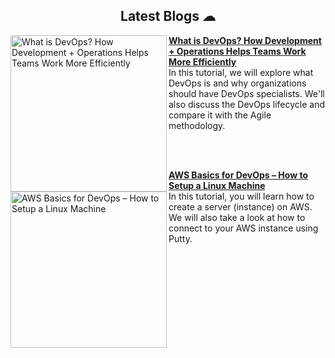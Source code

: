 <!-- Main Header -->

<!-- <p align="center">
<img src="https://user-images.githubusercontent.com/69134468/208226500-c679c10d-baf8-46a2-b592-2933c609584d.png">
</p> -->

<!-- ---------------------------------- -->

<!-- ------------------------------ About me ----------------------------------- -->

<!-- <div align="center">
  
I'm an experienced **Freelance Technical Writer** with **2+** years of experience. I've worked on **70+** blogs for **5+** clients, and I can write 100% original content on various topics such as Programming, Cloud Computing, Web Development, DevOps, and Blockchain. I continuously upskill myself in Web Development and DevOps.

<br>  
  
</div> -->

<!-- ------------------------------------------------------ -->















<!-- My Latest Blogs Published -->

<h2 align="center">Latest Blogs ☁ </h2>

<p align="left">

<!--  --------------------------------- 1st Blog Start ----------------------------------------- -->
     
<a href="https://www.freecodecamp.org/news/how-devops-works/" title="What is DevOps? How Development + Operations Helps Teams Work More Efficiently"><img src="https://github.com/triposat/triposat/assets/69134468/9286a9f6-935b-4cd7-b97f-0eed5f87060e" alt="What is DevOps? How Development + Operations Helps Teams Work More Efficiently" width="250px" align="left" /></a>
  
<a href="https://www.freecodecamp.org/news/how-devops-works/" title="What is DevOps? How Development + Operations Helps Teams Work More Efficiently"><strong>What is DevOps? How Development + Operations Helps Teams Work More Efficiently</strong></a></br>
In this tutorial, we will explore what DevOps is and why organizations should have DevOps specialists. We'll also discuss the DevOps lifecycle and compare it with the Agile methodology.
</p>

<!-- ------------------------------------- 1st Blog End ------------------------------- -->

<!--  --------------------------------- 2nd Blog Start ----------------------------------------- -->

<br/>
<br/>
<a href="https://www.freecodecamp.org/news/aws-basics-for-devops/" title="AWS Basics for DevOps – How to Setup a Linux Machine"><img src="https://github.com/triposat/triposat/assets/69134468/448f52e1-4456-4f27-8e38-67f56babda26" alt="AWS Basics for DevOps – How to Setup a Linux Machine" width="250px" align="left" /></a>

<a href="https://www.freecodecamp.org/news/aws-basics-for-devops/" title="AWS Basics for DevOps – How to Setup a Linux Machine"><strong>AWS Basics for DevOps – How to Setup a Linux Machine</strong></a></br>
In this tutorial, you will learn how to create a server (instance) on AWS. We will also take a look at how to connect to your AWS instance using Putty.
</p>
<!-- ------------------------------------- 2nd Blog End ------------------------------- -->













































<!-- <p align="left"> -->
<!-- ---------------------------- 2nd Blog Start -------------------------------- -->

<!-- <a href="https://www.showwcase.com/show/18713/sql-tutorials-for-a-part-1" title="SQL Tutorials for Beginners (Part 1)"><img src="https://user-images.githubusercontent.com/69134468/208227108-aecb5fb2-cf97-47ec-8175-f35a12b90992.png" alt="SQL Tutorials for Beginners (Part 1)" width="250px" align="left" /></a>

</br>

<a href="https://www.showwcase.com/show/18713/sql-tutorials-for-a-part-1" title="SQL Tutorials for Beginners (Part 1)"><strong>SQL Tutorials for Beginners (Part 1)</strong></a></br>
The purpose is to provide you with all the information you need about SQL. We will begin with the basics and then move on to more advanced techniques. Step-by-step, you will learn how to write SQL queries to retrieve specific information, update some information, and many other such things. -->


<!-- --------------------------------- 2nd Blog End --------------------------------------- -->

<!-- </p>  -->

<!-- ------------------------------ -->


<!-- Some Featured Projects -->

<!-- </br>

<h2 align="center">Projects</h2>

<p align = "center">
     <a href="https://github.com/triposat/College-Portal"><img src="https://github-readme-stats.vercel.app/api/pin/?username=triposat&repo=College-Portal&show_icons=true&theme=react&cache_seconds=30&hide_border=true"  /></a>
</p>

 <p align = "center">
     <a href="https://github.com/triposat/Marvin-Assistant"><img  src="https://github-readme-stats.vercel.app/api/pin/?username=triposat&repo=Marvin-Assistant&show_icons=true&theme=react&cache_seconds=30&hide_border=true"  /></a> &nbsp;
   <a href="https://github.com/triposat/Covid-19_Cases_Visualization"><img src="https://github-readme-stats.vercel.app/api/pin/?username=triposat&repo=Covid-19_Cases_Visualization&show_icons=true&theme=react&cache_seconds=30&hide_border=true" /></a>
</p> -->

<!-- -------------------- -->



<!-- </br> -->
<!-- GitHub Stats -->

<!-- <h2 align="center">Stats</h2>
<p align="center">
  <img width="44%" src="https://github-readme-stats.vercel.app/api?username=triposat&theme=react&cache_seconds=30&hide_border=true"/>&nbsp;&nbsp;&nbsp;
  <img width="44%" src="https://github-readme-streak-stats.herokuapp.com/?user=triposat&theme=react&cache_seconds=30&hide_border=true"/>
  <img src="https://github-profile-summary-cards.vercel.app/api/cards/profile-details?username=triposat&theme=dracula"/>
</p> -->

<!-- ------------------------------ -->







<!--  <h2 align="center">&#128200; Coding Stats</h2>
<p align="center">
<img src="https://leetcard.jacoblin.cool/leet_satyam?ext=contest&border=1&theme=dark"/></a>
</p>
 -->


<!-- <a id="raw-url" href="https://drive.google.com/drive/folders/10ntiSJbqdf3WCHgT9P0YnhzoAT7zMHvA?usp=sharing"><img src="https://img.shields.io/badge/DOWNLOAD-RESUME-black.svg?logo=docusign&logoColor=yellow&style=for-the-badge"/></a> -->
<!-- <a id="raw-url" href="https://leetcode.com/leet_satyam/"><img src="https://img.shields.io/badge/LeetCode-Profile-black.svg?logo=leetcode&logoColor=yellow&style=for-the-badge"/></a>
<a id="raw-url" href="https://auth.geeksforgeeks.org/user/gittysatyam/profile"><img src="https://img.shields.io/badge/GeeksForGeeks-Profile-black.svg?logo=GeeksforGeeks&logoColor=green&style=for-the-badge"/></a> -->


<!-- <h2 align="center">Hacktoberfest 2022</h2>
<p align = "center">
     <img width=90% height=90% src="https://holopin.me/geeky_satyam"/>
</p>
 -->

<!--
<h2 align="center"><img src="https://cdn.icon-icons.com/icons2/10/PNG/256/openfolderarrow_abierta_decarpetas_1558.png" width="20px"> Project Open for Contribution</h2>
<table align="center">
    <thead align="center">
        <tr border: 1px;>
            <td><b>Mini Projects</b></td>
            <td><b>🌟 Stars</b></td>
            <td><b>🍴 Forks</b></td>
            <td><b>🐛 Issues</b></td>
            <td><b>🔔 Pull Requests</b></td>
            <td><b>👨‍💻 Language</b></td>
        </tr>
     </thead>
    <tbody>
         <tr>
            <td><a href="https://github.com/Iamtripathisatyam/Mini_Assistant"</a><b>Virtual Assistant</b></td>
            <td><img alt="Stars"src="https://img.shields.io/github/stars/Iamtripathisatyam/Mini_Assistant?style=flat-square&labelColor=343b41"/></td>
            <td><img alt="Forks"src="https://img.shields.io/github/forks/Iamtripathisatyam/Mini_Assistant?style=flat-square&labelColor=343b41"/></td>
            <td><img alt="Issues"src="https://img.shields.io/github/issues/Iamtripathisatyam/Mini_Assistant?style=flat-square&labelColor=343b41"/></td>
            <td><img alt="Pull Requests"src="https://img.shields.io/github/issues-pr/Iamtripathisatyam/Mini_Assistant?style=flat-square"/></td>
            <td><img alt="Language"src="https://img.shields.io/github/languages/top/Iamtripathisatyam/Mini_Assistant?label=Python&style=flat-square"/></td>
        </tr>
    </tbody>        
</table>
-->
